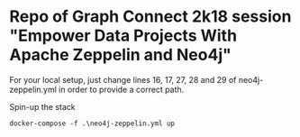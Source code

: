 # Repo of Graph Connect 2k18 session "Empower Data Projects With Apache Zeppelin and Neo4j"

For your local setup, just change lines 16, 17, 27, 28 and 29 of neo4j-zeppelin.yml in order to provide a correct path.

Spin-up the stack

```
docker-compose -f .\neo4j-zeppelin.yml up
```